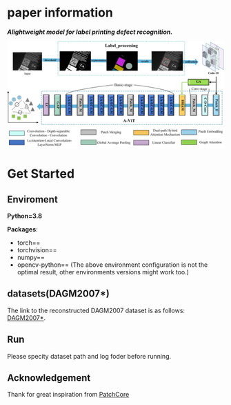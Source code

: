 # paper information

**_Alightweight model for label printing defect recognition._**


![](images/figure1.png)


# Get Started 

## Enviroment

**Python=3.8**

**Packages**:
- torch==
- torchvision==
- numpy==
- opencv-python==
(The above environment configuration is not the optimal result, other environments versions might work too.)


## datasets(DAGM2007*)
The link to the reconstructed DAGM2007 dataset is as follows: [DAGM2007*](https://www.kaggle.com/datasets/amor000/reconstructed-dagm2007-dataset).

## Run

Please specity dataset path and log foder before running.

## Acknowledgement

Thank for great inspiration from [PatchCore]()
